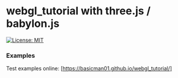 # webgl_tutorial with three.js / babylon.js

[![License: MIT](https://img.shields.io/badge/License-MIT-blue.svg)](./LICENSE)

### Examples ###
Test examples online: [https://basicman01.github.io/webgl_tutorial/]
